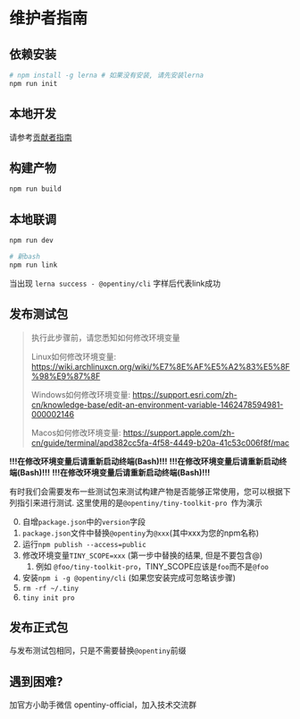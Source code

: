 # 维护者指南

## 依赖安装

```bash
# npm install -g lerna # 如果没有安装, 请先安装lerna
npm run init
```

## 本地开发

请参考[贡献者指南](./contribution-guide.md)

## 构建产物

```bash
npm run build
```

## 本地联调

```bash
npm run dev
```

```bash
# 新bash
npm run link
```

当出现 `lerna success - @opentiny/cli` 字样后代表link成功

## 发布测试包

> 执行此步骤前，请您悉知如何修改环境变量
>
> Linux如何修改环境变量: https://wiki.archlinuxcn.org/wiki/%E7%8E%AF%E5%A2%83%E5%8F%98%E9%87%8F
>
> Windows如何修改环境变量: https://support.esri.com/zh-cn/knowledge-base/edit-an-environment-variable-1462478594981-000002146
>
> Macos如何修改环境变量: https://support.apple.com/zh-cn/guide/terminal/apd382cc5fa-4f58-4449-b20a-41c53c006f8f/mac


**!!!在修改环境变量后请重新启动终端(Bash)!!!**
**!!!在修改环境变量后请重新启动终端(Bash)!!!**
**!!!在修改环境变量后请重新启动终端(Bash)!!!**

有时我们会需要发布一些测试包来测试构建产物是否能够正常使用，您可以根据下列指引来进行测试. 这里使用的是`@opentiny/tiny-toolkit-pro
`作为演示

0. 自增`package.json`中的`version`字段
1. `package.json`文件中替换`@opentiny`为`@xxx`(其中xxx为您的npm名称)
2. 运行`npm publish --access=public`
3. 修改环境变量`TINY_SCOPE=xxx` (第一步中替换的结果, 但是不要包含@)
   1. 例如 `@foo/tiny-toolkit-pro`，TINY_SCOPE应该是`foo`而不是`@foo`
4. 安装`npm i -g @opentiny/cli` (如果您安装完成可忽略该步骤)
5. `rm -rf ~/.tiny`
6. `tiny init pro`

## 发布正式包

与发布测试包相同，只是不需要替换`@opentiny`前缀

## 遇到困难?

加官方小助手微信 opentiny-official，加入技术交流群